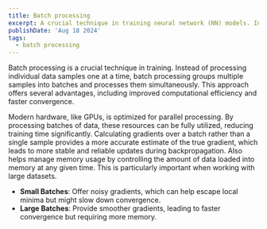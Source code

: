 ```yaml
---
title: Batch processing
excerpt: A crucial technique in training neural network (NN) models. Instead of processing individual data samples one at a time, batch processing groups multiple samples into batches and processes them simultaneously.
publishDate: 'Aug 18 2024'
tags:
  - batch processing
---
```


Batch processing is a crucial technique in training. Instead of processing individual data samples one at a time, batch processing groups multiple samples into batches and processes them simultaneously. This approach offers several advantages, including improved computational efficiency and faster convergence.

Modern hardware, like GPUs, is optimized for parallel processing. By processing batches of data, these resources can be fully utilized, reducing training time significantly.
Calculating gradients over a batch rather than a single sample provides a more accurate estimate of the true gradient, which leads to more stable and reliable updates during backpropagation.
Also helps manage memory usage by controlling the amount of data loaded into memory at any given time. This is particularly important when working with large datasets.

- **Small Batches**: Offer noisy gradients, which can help escape local minima but might slow down convergence.
- **Large Batches**: Provide smoother gradients, leading to faster convergence but requiring more memory.
